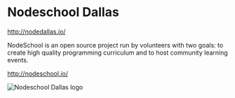 Nodeschool Dallas
======
http://nodedallas.io/

NodeSchool is an open source project run by volunteers with two goals: to create high quality programming curriculum and to host community learning events.

http://nodeschool.io/

![Nodeschool Dallas logo](https://raw.githubusercontent.com/leongaban/dallas/master/nodeschool-dallas.png)
